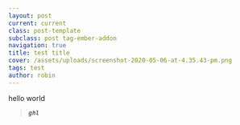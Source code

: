 ```yaml
---
layout: post
current: current
class: post-template
subclass: post tag-ember-addon
navigation: true
title: test title
cover: /assets/uploads/screenshot-2020-05-06-at-4.35.43-pm.png
tags: test
author: robin
---
```

hello world

> ***`ghl`***
